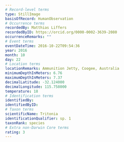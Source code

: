 ```yaml
---
# Record-level terms
type: StillImage
basisOfRecord: HumanObservation
# Occurrence terms
recordedBy: Matthias Liffers
recordedByID: https://orcid.org/0000-0002-3639-2080
occurrenceRemarks: ""
# Event terms
eventDateTime: 2016-10-22T09:54:36
year: 2016
month: 10
day: 22
# Location terms
locationRemarks: Ammunition Jetty, Coogee, Australia
minimumDepthInMeters: 6.76
maximumDepthInMeters: 7.37
decimalLatitude: -32.124000
decimalLongitude: 115.758000
temperature: 18
# Identification terms
identifiedBy: 
identifiedByID: 
# Taxon terms
scientificName: Tritonia
identificationQualifier: sp. 1
taxonRank: species
# Extra non-Darwin Core terms
rating: 3
---
```

